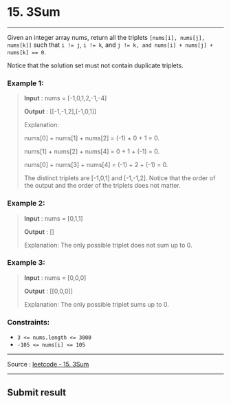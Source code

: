 # 15. 3Sum

-- --

Given an integer array nums, return all the triplets `[nums[i], nums[j], nums[k]]` such that `i != j`, `i != k`,
and
`j != k, and nums[i] + nums[j] + nums[k] == 0`.

Notice that the solution set must not contain duplicate triplets.

### Example 1:

> **Input** : nums = [-1,0,1,2,-1,-4]
>
> **Output** : [[-1,-1,2],[-1,0,1]]
> 
> Explanation:
> 
> nums[0] + nums[1] + nums[2] = (-1) + 0 + 1 = 0.
> 
> nums[1] + nums[2] + nums[4] = 0 + 1 + (-1) = 0.
> 
> nums[0] + nums[3] + nums[4] = (-1) + 2 + (-1) = 0.
> 
> The distinct triplets are [-1,0,1] and [-1,-1,2].
Notice that the order of the output and the order of the triplets does not matter.


### Example 2:

> **Input** : nums = [0,1,1]
>
> **Output** : []
>
> Explanation: The only possible triplet does not sum up to 0.

### Example 3:

> **Input** : nums = [0,0,0]
>
> **Output** : [[0,0,0]]
>
> Explanation: The only possible triplet sums up to 0.


### Constraints:

* `3 <= nums.length <= 3000`
* `-105 <= nums[i] <= 105`

-- -- 
Source : [leetcode - 15. 3Sum](https://leetcode.com/problems/3sum/)

-- --

## Submit result